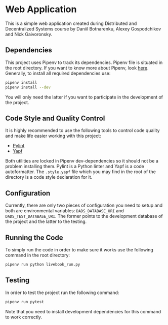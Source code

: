 # Web Application

This is a simple web application created during Distributed and Decentralized Systems course by Daniil Botnarenku, Alexey Gospodchikov and Nick Gaivoronsky.

## Dependencies

This project uses Pipenv to track its dependencies. Pipenv file is situated in the root directory. If you want to know more about Pipenv, look [here](https://github.com/pypa/pipenv). Generally, to install all required dependencies use:

```bash
pipenv install
pipenv install --dev
```

You will only need the latter if you want to participate in the development of the project.

## Code Style and Quality Control

It is highly recommended to use the following tools to control code quality and make life easier working with this project:

* [Pylint](https://pylint.readthedocs.io/en/latest/)
* [Yapf](https://github.com/google/yapf)

Both utilities are locked in Pipenv dev-dependencies so it should not be a problem installing them. Pylint is a Python linter and Yapf is a code autoformatter. The `.style.yapf` file which you may find in the root of the directory is a code style declaration for it.

## Configuration

Currently, there are only two pieces of configuration you need to setup and both are environmental variables: `DADS_DATABASE_URI` and `DADS_TEST_DATABASE_URI`. The former points to the development database of the project and the latter to the testing.

## Running the Code

To simply run the code in order to make sure it works use the following command in the root directory:

```bash
pipenv run python livebook_run.py
```

## Testing

In order to test the project run the following command:

```bash
pipenv run pytest
```

Note that you need to install development dependencies for this command to work correctly.
